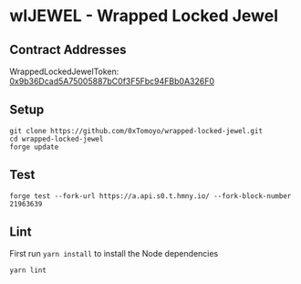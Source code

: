 # wlJEWEL - Wrapped Locked Jewel

## Contract Addresses

WrappedLockedJewelToken: [0x9b36Dcad5A75005887bC0f3F5Fbc94FBb0A326F0](https://explorer.harmony.one/address/0x9b36Dcad5A75005887bC0f3F5Fbc94FBb0A326F0)

## Setup

```
git clone https://github.com/0xTomoyo/wrapped-locked-jewel.git
cd wrapped-locked-jewel
forge update
```

## Test

```
forge test --fork-url https://a.api.s0.t.hmny.io/ --fork-block-number 21963639
```

## Lint

First run `yarn install` to install the Node dependencies

```
yarn lint
```
